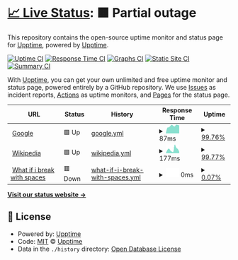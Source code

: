 # [📈 Live Status](https://demo.upptime.js.org): <!--live status--> **🟧 Partial outage**

This repository contains the open-source uptime monitor and status page for [Upptime](https://upptime.js.org), powered by [Upptime](https://github.com/upptime/upptime).

[![Uptime CI](https://github.com/Weezevent/status-page/workflows/Uptime%20CI/badge.svg)](https://github.com/Weezevent/status-page/actions?query=workflow%3A%22Uptime+CI%22)
[![Response Time CI](https://github.com/Weezevent/status-page/workflows/Response%20Time%20CI/badge.svg)](https://github.com/Weezevent/status-page/actions?query=workflow%3A%22Response+Time+CI%22)
[![Graphs CI](https://github.com/Weezevent/status-page/workflows/Graphs%20CI/badge.svg)](https://github.com/Weezevent/status-page/actions?query=workflow%3A%22Graphs+CI%22)
[![Static Site CI](https://github.com/Weezevent/status-page/workflows/Static%20Site%20CI/badge.svg)](https://github.com/Weezevent/status-page/actions?query=workflow%3A%22Static+Site+CI%22)
[![Summary CI](https://github.com/Weezevent/status-page/workflows/Summary%20CI/badge.svg)](https://github.com/Weezevent/status-page/actions?query=workflow%3A%22Summary+CI%22)

With [Upptime](https://upptime.js.org), you can get your own unlimited and free uptime monitor and status page, powered entirely by a GitHub repository. We use [Issues](https://github.com/upptime/upptime/issues) as incident reports, [Actions](https://github.com/Weezevent/status-page/actions) as uptime monitors, and [Pages](https://demo.upptime.js.org) for the status page.

<!--start: status pages-->
<!-- This summary is generated by Upptime (https://github.com/upptime/upptime) -->
<!-- Do not edit this manually, your changes will be overwritten -->
<!-- prettier-ignore -->
| URL | Status | History | Response Time | Uptime |
| --- | ------ | ------- | ------------- | ------ |
| <img alt="" src="https://icons.duckduckgo.com/ip3/www.google.com.ico" height="13"> [Google](https://www.google.com) | 🟩 Up | [google.yml](https://github.com/Weezevent/status-page/commits/HEAD/history/google.yml) | <details><summary><img alt="Response time graph" src="./graphs/google/response-time-week.png" height="20"> 87ms</summary><br><a href="https://Weezevent.github.io/status-page/history/google"><img alt="Response time 87" src="https://img.shields.io/endpoint?url=https%3A%2F%2Fraw.githubusercontent.com%2FWeezevent%2Fstatus-page%2FHEAD%2Fapi%2Fgoogle%2Fresponse-time.json"></a><br><a href="https://Weezevent.github.io/status-page/history/google"><img alt="24-hour response time 87" src="https://img.shields.io/endpoint?url=https%3A%2F%2Fraw.githubusercontent.com%2FWeezevent%2Fstatus-page%2FHEAD%2Fapi%2Fgoogle%2Fresponse-time-day.json"></a><br><a href="https://Weezevent.github.io/status-page/history/google"><img alt="7-day response time 87" src="https://img.shields.io/endpoint?url=https%3A%2F%2Fraw.githubusercontent.com%2FWeezevent%2Fstatus-page%2FHEAD%2Fapi%2Fgoogle%2Fresponse-time-week.json"></a><br><a href="https://Weezevent.github.io/status-page/history/google"><img alt="30-day response time 87" src="https://img.shields.io/endpoint?url=https%3A%2F%2Fraw.githubusercontent.com%2FWeezevent%2Fstatus-page%2FHEAD%2Fapi%2Fgoogle%2Fresponse-time-month.json"></a><br><a href="https://Weezevent.github.io/status-page/history/google"><img alt="1-year response time 87" src="https://img.shields.io/endpoint?url=https%3A%2F%2Fraw.githubusercontent.com%2FWeezevent%2Fstatus-page%2FHEAD%2Fapi%2Fgoogle%2Fresponse-time-year.json"></a></details> | <details><summary><a href="https://Weezevent.github.io/status-page/history/google">99.76%</a></summary><a href="https://Weezevent.github.io/status-page/history/google"><img alt="All-time uptime 100.00%" src="https://img.shields.io/endpoint?url=https%3A%2F%2Fraw.githubusercontent.com%2FWeezevent%2Fstatus-page%2FHEAD%2Fapi%2Fgoogle%2Fuptime.json"></a><br><a href="https://Weezevent.github.io/status-page/history/google"><img alt="24-hour uptime 98.30%" src="https://img.shields.io/endpoint?url=https%3A%2F%2Fraw.githubusercontent.com%2FWeezevent%2Fstatus-page%2FHEAD%2Fapi%2Fgoogle%2Fuptime-day.json"></a><br><a href="https://Weezevent.github.io/status-page/history/google"><img alt="7-day uptime 99.76%" src="https://img.shields.io/endpoint?url=https%3A%2F%2Fraw.githubusercontent.com%2FWeezevent%2Fstatus-page%2FHEAD%2Fapi%2Fgoogle%2Fuptime-week.json"></a><br><a href="https://Weezevent.github.io/status-page/history/google"><img alt="30-day uptime 99.94%" src="https://img.shields.io/endpoint?url=https%3A%2F%2Fraw.githubusercontent.com%2FWeezevent%2Fstatus-page%2FHEAD%2Fapi%2Fgoogle%2Fuptime-month.json"></a><br><a href="https://Weezevent.github.io/status-page/history/google"><img alt="1-year uptime 100.00%" src="https://img.shields.io/endpoint?url=https%3A%2F%2Fraw.githubusercontent.com%2FWeezevent%2Fstatus-page%2FHEAD%2Fapi%2Fgoogle%2Fuptime-year.json"></a></details>
| <img alt="" src="https://icons.duckduckgo.com/ip3/en.wikipedia.org.ico" height="13"> [Wikipedia](https://en.wikipedia.org) | 🟩 Up | [wikipedia.yml](https://github.com/Weezevent/status-page/commits/HEAD/history/wikipedia.yml) | <details><summary><img alt="Response time graph" src="./graphs/wikipedia/response-time-week.png" height="20"> 177ms</summary><br><a href="https://Weezevent.github.io/status-page/history/wikipedia"><img alt="Response time 177" src="https://img.shields.io/endpoint?url=https%3A%2F%2Fraw.githubusercontent.com%2FWeezevent%2Fstatus-page%2FHEAD%2Fapi%2Fwikipedia%2Fresponse-time.json"></a><br><a href="https://Weezevent.github.io/status-page/history/wikipedia"><img alt="24-hour response time 177" src="https://img.shields.io/endpoint?url=https%3A%2F%2Fraw.githubusercontent.com%2FWeezevent%2Fstatus-page%2FHEAD%2Fapi%2Fwikipedia%2Fresponse-time-day.json"></a><br><a href="https://Weezevent.github.io/status-page/history/wikipedia"><img alt="7-day response time 177" src="https://img.shields.io/endpoint?url=https%3A%2F%2Fraw.githubusercontent.com%2FWeezevent%2Fstatus-page%2FHEAD%2Fapi%2Fwikipedia%2Fresponse-time-week.json"></a><br><a href="https://Weezevent.github.io/status-page/history/wikipedia"><img alt="30-day response time 177" src="https://img.shields.io/endpoint?url=https%3A%2F%2Fraw.githubusercontent.com%2FWeezevent%2Fstatus-page%2FHEAD%2Fapi%2Fwikipedia%2Fresponse-time-month.json"></a><br><a href="https://Weezevent.github.io/status-page/history/wikipedia"><img alt="1-year response time 177" src="https://img.shields.io/endpoint?url=https%3A%2F%2Fraw.githubusercontent.com%2FWeezevent%2Fstatus-page%2FHEAD%2Fapi%2Fwikipedia%2Fresponse-time-year.json"></a></details> | <details><summary><a href="https://Weezevent.github.io/status-page/history/wikipedia">99.77%</a></summary><a href="https://Weezevent.github.io/status-page/history/wikipedia"><img alt="All-time uptime 100.00%" src="https://img.shields.io/endpoint?url=https%3A%2F%2Fraw.githubusercontent.com%2FWeezevent%2Fstatus-page%2FHEAD%2Fapi%2Fwikipedia%2Fuptime.json"></a><br><a href="https://Weezevent.github.io/status-page/history/wikipedia"><img alt="24-hour uptime 98.40%" src="https://img.shields.io/endpoint?url=https%3A%2F%2Fraw.githubusercontent.com%2FWeezevent%2Fstatus-page%2FHEAD%2Fapi%2Fwikipedia%2Fuptime-day.json"></a><br><a href="https://Weezevent.github.io/status-page/history/wikipedia"><img alt="7-day uptime 99.77%" src="https://img.shields.io/endpoint?url=https%3A%2F%2Fraw.githubusercontent.com%2FWeezevent%2Fstatus-page%2FHEAD%2Fapi%2Fwikipedia%2Fuptime-week.json"></a><br><a href="https://Weezevent.github.io/status-page/history/wikipedia"><img alt="30-day uptime 99.95%" src="https://img.shields.io/endpoint?url=https%3A%2F%2Fraw.githubusercontent.com%2FWeezevent%2Fstatus-page%2FHEAD%2Fapi%2Fwikipedia%2Fuptime-month.json"></a><br><a href="https://Weezevent.github.io/status-page/history/wikipedia"><img alt="1-year uptime 100.00%" src="https://img.shields.io/endpoint?url=https%3A%2F%2Fraw.githubusercontent.com%2FWeezevent%2Fstatus-page%2FHEAD%2Fapi%2Fwikipedia%2Fuptime-year.json"></a></details>
| <img alt="" src="https://icons.duckduckgo.com/ip3/duckduck.go.ico" height="13"> [What if i break with spaces](https://duckduck.go) | 🟥 Down | [what-if-i-break-with-spaces.yml](https://github.com/Weezevent/status-page/commits/HEAD/history/what-if-i-break-with-spaces.yml) | <details><summary><img alt="Response time graph" src="./graphs/what-if-i-break-with-spaces/response-time-week.png" height="20"> 0ms</summary><br><a href="https://Weezevent.github.io/status-page/history/what-if-i-break-with-spaces"><img alt="Response time 0" src="https://img.shields.io/endpoint?url=https%3A%2F%2Fraw.githubusercontent.com%2FWeezevent%2Fstatus-page%2FHEAD%2Fapi%2Fwhat-if-i-break-with-spaces%2Fresponse-time.json"></a><br><a href="https://Weezevent.github.io/status-page/history/what-if-i-break-with-spaces"><img alt="24-hour response time 0" src="https://img.shields.io/endpoint?url=https%3A%2F%2Fraw.githubusercontent.com%2FWeezevent%2Fstatus-page%2FHEAD%2Fapi%2Fwhat-if-i-break-with-spaces%2Fresponse-time-day.json"></a><br><a href="https://Weezevent.github.io/status-page/history/what-if-i-break-with-spaces"><img alt="7-day response time 0" src="https://img.shields.io/endpoint?url=https%3A%2F%2Fraw.githubusercontent.com%2FWeezevent%2Fstatus-page%2FHEAD%2Fapi%2Fwhat-if-i-break-with-spaces%2Fresponse-time-week.json"></a><br><a href="https://Weezevent.github.io/status-page/history/what-if-i-break-with-spaces"><img alt="30-day response time 0" src="https://img.shields.io/endpoint?url=https%3A%2F%2Fraw.githubusercontent.com%2FWeezevent%2Fstatus-page%2FHEAD%2Fapi%2Fwhat-if-i-break-with-spaces%2Fresponse-time-month.json"></a><br><a href="https://Weezevent.github.io/status-page/history/what-if-i-break-with-spaces"><img alt="1-year response time 0" src="https://img.shields.io/endpoint?url=https%3A%2F%2Fraw.githubusercontent.com%2FWeezevent%2Fstatus-page%2FHEAD%2Fapi%2Fwhat-if-i-break-with-spaces%2Fresponse-time-year.json"></a></details> | <details><summary><a href="https://Weezevent.github.io/status-page/history/what-if-i-break-with-spaces">0.07%</a></summary><a href="https://Weezevent.github.io/status-page/history/what-if-i-break-with-spaces"><img alt="All-time uptime 0.07%" src="https://img.shields.io/endpoint?url=https%3A%2F%2Fraw.githubusercontent.com%2FWeezevent%2Fstatus-page%2FHEAD%2Fapi%2Fwhat-if-i-break-with-spaces%2Fuptime.json"></a><br><a href="https://Weezevent.github.io/status-page/history/what-if-i-break-with-spaces"><img alt="24-hour uptime 0.07%" src="https://img.shields.io/endpoint?url=https%3A%2F%2Fraw.githubusercontent.com%2FWeezevent%2Fstatus-page%2FHEAD%2Fapi%2Fwhat-if-i-break-with-spaces%2Fuptime-day.json"></a><br><a href="https://Weezevent.github.io/status-page/history/what-if-i-break-with-spaces"><img alt="7-day uptime 0.07%" src="https://img.shields.io/endpoint?url=https%3A%2F%2Fraw.githubusercontent.com%2FWeezevent%2Fstatus-page%2FHEAD%2Fapi%2Fwhat-if-i-break-with-spaces%2Fuptime-week.json"></a><br><a href="https://Weezevent.github.io/status-page/history/what-if-i-break-with-spaces"><img alt="30-day uptime 0.07%" src="https://img.shields.io/endpoint?url=https%3A%2F%2Fraw.githubusercontent.com%2FWeezevent%2Fstatus-page%2FHEAD%2Fapi%2Fwhat-if-i-break-with-spaces%2Fuptime-month.json"></a><br><a href="https://Weezevent.github.io/status-page/history/what-if-i-break-with-spaces"><img alt="1-year uptime 0.07%" src="https://img.shields.io/endpoint?url=https%3A%2F%2Fraw.githubusercontent.com%2FWeezevent%2Fstatus-page%2FHEAD%2Fapi%2Fwhat-if-i-break-with-spaces%2Fuptime-year.json"></a></details>

<!--end: status pages-->

[**Visit our status website →**](https://demo.upptime.js.org)

## 📄 License

- Powered by: [Upptime](https://github.com/upptime/upptime)
- Code: [MIT](./LICENSE) © [Upptime](https://upptime.js.org)
- Data in the `./history` directory: [Open Database License](https://opendatacommons.org/licenses/odbl/1-0/)
